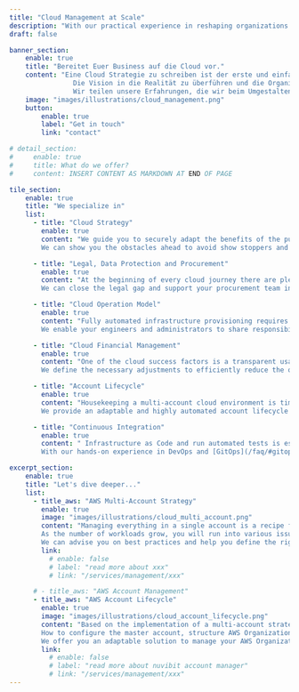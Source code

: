 ```yaml
---
title: "Cloud Management at Scale"
description: "With our practical experience in reshaping organizations for cloud success we can help you reach operational excellence on AWS"
draft: false

banner_section:
    enable: true
    title: "Bereitet Euer Business auf die Cloud vor."
    content: "Eine Cloud Strategie zu schreiben ist der erste und einfachste Schritt.
                Die Vision in die Realität zu überführen und die Organisation zu befähigen ist der komplexe Teil.<br>
                Wir teilen unsere Erfahrungen, die wir beim Umgestalten und cloud-ready machen von Organisationen gesammelt haben gerne mit Euch."
    image: "images/illustrations/cloud_management.png"
    button:
        enable: true
        label: "Get in touch"
        link: "contact"

# detail_section:
#     enable: true
#     title: What do we offer?
#     content: INSERT CONTENT AS MARKDOWN AT END OF PAGE

tile_section:
    enable: true
    title: "We specialize in"
    list:
      - title: "Cloud Strategy"
        enable: true
        content: "We guide you to securely adapt the benefits of the public cloud while keeping the business goals in mind.<br><br>
        We can show you the obstacles ahead to avoid show stoppers and accelerate your cloud journey."

      - title: "Legal, Data Protection and Procurement"
        enable: true
        content: "At the beginning of every cloud journey there are plenty of legal and data protection challenges.<br><br>
        We can close the legal gap and support your procurement team in the cloud paradigm shift."

      - title: "Cloud Operation Model"
        enable: true
        content: "Fully automated infrastructure provisioning requires a new mindset and skills.<br><br>
        We enable your engineers and administrators to share responsibility for the cloud and establish a cross-functional agile mentality."

      - title: "Cloud Financial Management"
        enable: true
        content: "One of the cloud success factors is a transparent usage-based billing model which enables the business to make informed financial decisions.<br><br>
        We define the necessary adjustments to efficiently reduce the operating cost by establishing [FinOps](/faq/#finops 'What is FinOps?') practices."

      - title: "Account Lifecycle"
        enable: true
        content: "Housekeeping a multi-account cloud environment is time consuming and prone to human error.<br><br>
        We provide an adaptable and highly automated account lifecycle solution to greatly improve your time-to-market."

      - title: "Continuous Integration"
        enable: true
        content: " Infrastructure as Code and run automated tests is essential to scale successfully.<br><br>
        With our hands-on experience in DevOps and [GitOps](/faq/#gitops 'What is GitOps?') practices we can provide guidance to implement the right solution."

excerpt_section:
    enable: true
    title: "Let's dive deeper..."
    list:
      - title_aws: "AWS Multi-Account Strategy"
        enable: true
        image: "images/illustrations/cloud_multi_account.png"
        content: "Managing everything in a single account is a recipe for disaster when scaling.<br>
        As the number of workloads grow, you will run into various issues regarding security, isolation, billing and quota limits.
        We can advise you on best practices and help you define the right strategy for your business."
        link:
          # enable: false
          # label: "read more about xxx"
          # link: "/services/management/xxx"

      # - title_aws: "AWS Account Management"
      - title_aws: "AWS Account Lifecycle"
        enable: true
        image: "images/illustrations/cloud_account_lifecycle.png"
        content: "Based on the implementation of a multi-account strategy, you face numerous challenges.<br>
        How to configure the master account, structure AWS Organizations, define access rights, manage code repositories and maintain [code pipelines](/faq/#cicd 'What is CI/CD?').
        We offer you an adaptable solution to manage your AWS Organization with [Infrastructure as Code](/faq/#iac 'What is Infrastructure as Code?') in a simple and efficient way."
        link:
          # enable: false
          # label: "read more about nuvibit account manager"
          # link: "/services/management/xxx"
---
```

